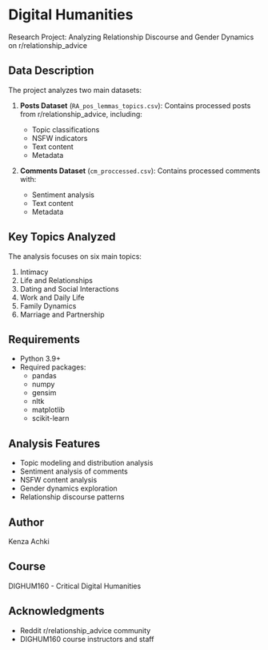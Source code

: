 # Digital Humanities
Research Project:  Analyzing Relationship Discourse and Gender Dynamics on r/relationship_advice


## Data Description
The project analyzes two main datasets:
1. **Posts Dataset** (`RA_pos_lemmas_topics.csv`): Contains processed posts from r/relationship_advice, including:
   - Topic classifications
   - NSFW indicators
   - Text content
   - Metadata

2. **Comments Dataset** (`cm_proccessed.csv`): Contains processed comments with:
   - Sentiment analysis
   - Text content
   - Metadata

## Key Topics Analyzed
The analysis focuses on six main topics:
1. Intimacy
2. Life and Relationships
3. Dating and Social Interactions
4. Work and Daily Life
5. Family Dynamics
6. Marriage and Partnership

## Requirements
- Python 3.9+
- Required packages:
  - pandas
  - numpy
  - gensim
  - nltk
  - matplotlib
  - scikit-learn

## Analysis Features
- Topic modeling and distribution analysis
- Sentiment analysis of comments
- NSFW content analysis
- Gender dynamics exploration
- Relationship discourse patterns

## Author
Kenza Achki

## Course
DIGHUM160 - Critical Digital Humanities

## Acknowledgments
- Reddit r/relationship_advice community
- DIGHUM160 course instructors and staff
